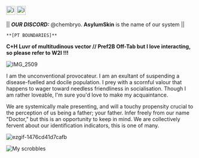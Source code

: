
<img width="24" height="24" alt="image" src="https://github.com/user-attachments/assets/30557a53-e316-4a76-8e1f-da69c6a070c9" /> <img width="24" height="24" alt="image" src="https://github.com/user-attachments/assets/f145e4bd-6dde-47d9-915c-e38d1610e885" /> 

|| ***OUR DISCORD:*** @chembryo. **AsylumSkin** is the name of our system ||

```**[PT BOUNDARIES]**```

**C+H Luvr of multitudinous vector // Pref2B Off-Tab but I love interacting, so please refer to W2I !!!**

![IMG_2509](https://github.com/user-attachments/assets/50571351-2dc2-4e15-a470-14bf08a52c98)

I am the unconventional provocateur. I am an exultant of suspending a disease-fuelled and docile population. I prey with a scornful valour that happens to wager toward needless friendliness in socialisation. Though I am rather loveable, I'm sure you'd love to make my acquaintance.


We are systemically male presenting, and will a touchy propensity crucial to the perception of us being a father; your father. Infer freely from our name "Doctor," but this is an opportunity to keep in mind. We are collectively fervent about our identification indicators, this is one of many.

![ezgif-1476cd41d7cafb](https://github.com/user-attachments/assets/e9b05709-a8ec-4349-9b01-f8e972a65d5c)

![My scrobbles](https://lastfm-recently-played.vercel.app/api?user=guewyfloe&count=8&width=600)
